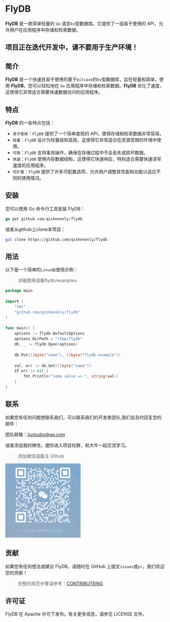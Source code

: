 # FlyDB

**FlyDB** 是一款简单轻量的 `Go` 语言`kv`型数据库。它提供了一组易于使用的 API，允许用户在应用程序中存储和检索数据。

## 项目正在迭代开发中，请不要用于生产环境！

## 简介

**FlyDB** 是一个快速且易于使用的基于`bitcask`的`kv`型数据库，旨在轻量和简单。使用 **FlyDB**，您可以轻松地在 `Go` 应用程序中存储和检索数据。**FlyDB** 优化了速度，这使得它非常适合需要快速数据访问的应用程序。

## 特点

**FlyDB** 的一些特点包括：

- `易于使用`：`FlyDB` 提供了一个简单直观的 API，使得存储和检索数据非常容易。
- `轻量`：`FlyDB` 设计为轻量级和高效，这使得它非常适合在资源受限的环境中使用。
- `可靠`：`FlyDB` 支持事务操作，确保在存储过程中不会丢失或损坏数据。
- `快速`：`FlyDB` 使用内存数据结构，这使得它快速响应，特别适合需要快速读写速度的应用程序。
- `可扩展`：`FlyDB` 提供了许多可配置选项，允许用户调整其性能和功能以适应不同的使用情况。

## 安装

您可以使用 Go 命令行工具安装 FlyDB：

```go
go get github.com/qishenonly/flydb
```

或者从github上clone本项目：

```bash
git clone https://github.com/qishenonly/flydb
```

## 用法

以下是一个简单的`Linux版`使用示例：

> 详细使用请看flydb/examples.

```go
package main

import (
	"fmt"
	"github.com/qishenonly/flydb"
)

func main() {
    options := flydb.DefaultOptions
	options.DirPath = "/tmp/flydb"
	db, _ := flydb.Open(options)

	db.Put([]byte("name"), []byte("flydb-example"))

	val, err := db.Get([]byte("name"))
	if err != nil {
		fmt.Println("name value => ", string(val))
	}
}
```

## 联系

如果您有任何问题想联系我们，可以联系我们的开发者团队,我们会及时回复您的邮件：

团队邮箱：jiustudio@qq.com

或者添加我的微信，邀你进入项目社群，和大牛一起交流学习。

> 添加微信请备注 GIthub

<img src="./assets/vx.png" alt="vx" style="zoom: 25%;"  />

## 贡献

如果您有任何想法或建议 FlyDB，请随时在 GitHub 上提交`issues`或`pr`。我们欢迎您的贡献！

> 完整的规范步骤请参考：[CONTRIBUTEING](https://github.com/qishenonly/flydb/blob/master/CONTRIBUTING.md)

## 许可证

FlyDB 在 Apache 许可下发布。有关更多信息，请参见 LICENSE 文件。
